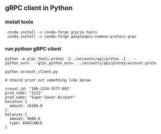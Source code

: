 ## gRPC client in Python

### install tools
```
 conda install -c conda-forge grpcio-tools
 conda install -c conda-forge googleapis-common-protocs-grpc

```

### run python gRPC client
```
python -m grpc_tools.protoc -I../accounts/api/protos -I . --python_out=. --grpc_python_out=. ../accounts/api/protos/account.proto

python account_client.py

# should print out something like below

ccount_id: "100-1234-5577-891"
prod_code: "1122"
prod_name: "Super Saver Account"
balances {
  amount: 10100.0
}
balances {
  amount: 9000.0
  type: AVAILABLE
}

```



